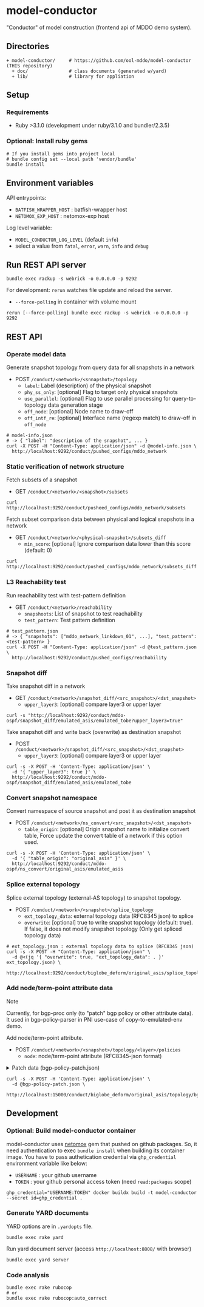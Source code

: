 # model-conductor

"Conductor" of model construction (frontend api of MDDO demo system).

## Directories

```text
+ model-conductor/     # https://github.com/ool-mddo/model-conductor (THIS repository)
  + doc/               # class documents (generated w/yard)
  + lib/               # library for appliation
```

## Setup

### Requirements

- Ruby >3.1.0 (development under ruby/3.1.0 and bundler/2.3.5)

### Optional: Install ruby gems

```shell
# If you install gems into project local
# bundle config set --local path 'vendor/bundle'
bundle install
```

## Environment variables

API entrypoints:
* `BATFISH_WRAPPER_HOST` : batfish-wrapper host
* `NETOMOX_EXP_HOST` : netomox-exp host

Log level variable:
* `MODEL_CONDUCTOR_LOG_LEVEL` (default `info`)
* select a value from `fatal`, `error`, `warn`, `info` and `debug`

## Run REST API server

```shell
bundle exec rackup -s webrick -o 0.0.0.0 -p 9292
```

For development: `rerun` watches file update and reload the server.
* `--force-polling` in container with volume mount

```shell
rerun [--force-polling] bundle exec rackup -s webrick -o 0.0.0.0 -p 9292
```

## REST API

### Operate model data

Generate snapshot topology from query data for all snapshots in a network

* POST `/conduct/<network>/<snnapshot>/topology`
  * `label`: Label (description) of the physical snapshot
  * `phy_ss_only`: [optional] Flag to target only physical snapshots
  * `use_parallel`: [optional] Flag to use parallel processing for query-to-topology data generation stage
  * `off_node`: [optional] Node name to draw-off
  * `off_intf_re`: [optional] Interface name (regexp match) to draw-off in `off_node`

```shell
# model-info.json
# -> { "label": "description of the snapshot", ... }
curl -X POST -H "Content-Type: application/json" -d @model-info.json \
  http://localhost:9292/conduct/pushed_configs/mddo_network
```

### Static verification of network structure

Fetch subsets of a snapshot

* GET `/conduct/<network>/<snapshot>/subsets`

```shell
curl http://localhost:9292/conduct/pusheed_configs/mddo_network/subsets
```

Fetch subset comparison data between physical and logical snapshots in a network

* GET `/conduct/<network>/<physical-snapshot>/subsets_diff`
  * `min_score`: [optional] Ignore comparison data lower than this score (default: 0)

```shell
curl http://localhost:9292/conduct/pushed_configs/mddo_network/subsets_diff
```

### L3 Reachability test

Run reachability test with test-pattern definition

* GET `/conduct/<network>/reachability`
  * `snapshoots`: List of snapshot to test reachability
  * `test_pattern`: Test pattern definition

```shell
# test_pattern.json
# -> { "snapshots": ["mddo_network_linkdown_01", ...], "test_pattern": <test-pattern> }
curl -X POST -H "Content-Type: application/json" -d @test_pattern.json \
  http://localhost:9292/conduct/pushed_configs/reachability
```

### Snapshot diff

Take snapshot diff in a network

* GET `/conduct/<network>/snapshot_diff/<src_snapshot>/<dst_snapshot>`
  * `upper_layer3`: [optional] compare layer3 or upper layer

```shell
curl -s "http://localhost:9292/conduct/mddo-ospf/snapshot_diff/emulated_asis/emulated_tobe?upper_layer3=true"
```

Take snapshot diff and write back (overwrite) as destination snapshot

* POST `/conduct/<network>/snapshot_diff/<src_snapshot>/<dst_snapshot>`
  * `upper_layer3`: [optional] compare layer3 or upper layer

```shell
curl -s -X POST -H 'Content-Type: application/json' \
  -d '{ "upper_layer3": true }' \
  http://localhost:9292/conduct/mddo-ospf/snapshot_diff/emulated_asis/emulated_tobe
```

### Convert snapshot namespace

Convert namespace of source snapshot and post it as destination snapshot

* POST `/conduct/<network>/ns_convert/<src_snapshot>/<dst_snapshot>`
  * `table_origin`: [optional] Origin snapshot name to initialize convert table,
    Force update the convert table of a network if this option used.

```shell
curl -s -X POST -H 'Content-Type: application/json' \
  -d '{ "table_origin": "original_asis" }' \
  http://localhost:9292/conduct/mddo-ospf/ns_convert/original_asis/emulated_asis
```

### Splice external topology

Splice external topology (external-AS topology) to snapshot topology.

* POST `/conduct/<network>/<snapshot>/splice_topology`
  * `ext_topology_data`: external topology data (RFC8345 json) to splice
  * `overwrite`: [optional] true to write snapshot topology (default: true).
    If false, it does not modify snapshot topology (Only get spliced topology data)

```shell
# ext_topology.json : external topology data to splice (RFC8345 json)
curl -s -X POST -H "Content-Type: application/json" \
  -d @<(jq '{ "overwrite": true, "ext_topology_data": . }' ext_topology.json) \
  http://localhost:9292/conduct/biglobe_deform/original_asis/splice_topology
```

### Add node/term-point attribute data

> [!NOTE]
> Currently, for bgp-proc only (to "patch" bgp policy or other attribute data).
> It used in bgp-policy-parser in PNI use-case of copy-to-emulated-env demo.

Add node/term-point attribute.

* POST `/conduct/<network>/<snapshot>/topology/<layer>/policies`
  * `node`: node/term-point attribute (RFC8345-json format)

<details>
<summary>Patch data (bgp-policy-patch.json)</summary>

```json
{
    "node": [
        {
            "node-id": "192.168.255.7",
            "ietf-network-topology:termination-point": [
                {
                    "tp-id": "peer_192.168.255.2",
                    "mddo-topology:bgp-proc-termination-point-attributes": {
                        "import-policy": ["ibgp-export"]
                    }
                }
            ]
        }
    ]
}
```

</details>

```shell
curl -s -X POST -H 'Content-Type: application/json' \
  -d @bgp-policy-patch.json \
  http://localhost:15000/conduct/biglobe_deform/original_asis/topology/bgp_proc/policies
```

## Development

### Optional: Build model-conductor container

model-conductor uses [netomox](https://github.com/ool-mddo/netomox) gem that pushed on github packages.
So, it need authentication to exec `bundle install` when building its container image.
You have to pass authetication credential via `ghp_credential` environment variable like below:

- `USERNAME` : your github username
- `TOKEN` : your github personal access token (need `read:packages` scope)

```shell
ghp_credential="USERNAME:TOKEN" docker buildx build -t model-conductor --secret id=ghp_credential .
```

### Generate YARD documents

YARD options are in `.yardopts` file.

```shell
bundle exec rake yard
```

Run yard document server (access `http://localhost:8808/` with browser)

```shell
bundle exec yard server
```

### Code analysis

```shell
bundle exec rake rubocop
# or
bundle exec rake rubocop:auto_correct
```
